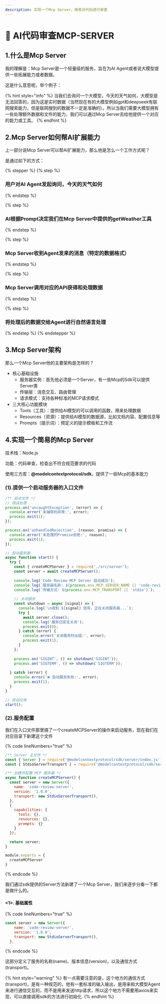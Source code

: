 ```yaml
---
description: 实现一个Mcp Server，用来对代码进行审查
---
```


# 🦉 AI代码审查MCP-SERVER

## 1.什么是Mcp Server

我的理解是：Mcp Server是一个轻量级的服务，旨在为AI Agent或者说大模型提供一些拓展能力或者数据。

这是什么意思呢，举个例子：

{% hint style="info" %}
当我们去询问一个大模型，今天的天气如何，大模型是无法回答的，因为这是实时数据（当然现在有的大模型例如gpt和deepseek有联网搜索能力，但是联网搜到的数据不一定是准确的）。所以当我们需要大模型拥有一些处理额外数据和文件的能力，我们可以通过Mcp Server去给他提供一个对应的能力或工具。
{% endhint %}



## 2.Mcp Server如何帮AI扩展能力

上一部分说Mcp Server可以帮AI扩展能力，那么他是怎么一个工作方式呢？

是通过如下的方式：

{% stepper %}
{% step %}
### 用户对AI Agent发起询问，今天的天气如何
{% endstep %}

{% step %}
### AI根据Prompt决定我们在Mcp Server中提供的getWeather工具
{% endstep %}

{% step %}
### Mcp Server收到Agent发来的消息（特定的数据格式）
{% endstep %}

{% step %}
### Mcp Server调用对应的API获得和处理数据
{% endstep %}

{% step %}
### 将处理后的数据交给Agent进行自然语言处理
{% endstep %}
{% endstepper %}

## 3.Mcp Server架构

那么一个Mcp Server他的主要架构是怎样的？

* 核心基础设施
  * 服务器实例：首先他必须是一个Server，有一些Mcp的Sdk可以提供Server类
  * 传输层：消息交互、路由管理
  * 请求模式：支持各种标准的MCP请求模式
* 三大核心功能模块
  * Tools（工具）：提供给AI模型的可以调用的函数，用来处理数据
  * Resources（资源）：提供给AI模型的数据源，比如文档内容、配置信息等
  * Prompts（提示词）：预定义的提示模板和工作流



## 4.实现一个简易的Mcp Server

技术栈：Node.js

功能：代码审查，检查出不符合规范要求的代码

使用三方库：**@modelcontextprotocol/sdk**，提供了一些Mcp的基本能力

### (1).提供一个启动服务器的入口文件

```javascript
/** 启动文件 */
// 错误处理
process.on('uncaughtException', (error) => {
  console.error('未捕获的异常:', error);
  process.exit(1);
});

process.on('unhandledRejection', (reason, promise) => {
  console.error('未处理的Promise拒绝:', reason);
  process.exit(1);
});

// 启动服务器
async function start() {
  try {
    const { createMCPServer } = require('./src/server');
    const server = await createMCPServer();
    
    console.log('Code Review MCP Server 启动成功');
    console.log(`服务器名称: ${process.env.MCP_SERVER_NAME || 'code-review-server'}`);
    console.log(`传输方式: ${process.env.MCP_TRANSPORT || 'stdio'}`);
    
    // 关闭服务
    const shutdown = async (signal) => {
      console.log(`\n收到 ${signal} 信号，正在关闭服务器...`);
      try {
        await server.close();
        console.log('服务已安全关闭');
        process.exit(0);
      } catch (error) {
        console.error('关闭服务时出错:', error);
        process.exit(1);
      }
    };
    
    process.on('SIGINT', () => shutdown('SIGINT'));
    process.on('SIGTERM', () => shutdown('SIGTERM'));
    
  } catch (error) {
    console.error('❌ 启动服务失败:', error);
    process.exit(1);
  }
}

// 启动应用
start();
```

### (2).服务配置

我们在入口文件那里搞了一个createMCPServer的操作来启动服务，现在我们在对应目录下新建这个文件

{% code lineNumbers="true" %}
```javascript
/** Server 主文件 */
const { Server } = require('@modelcontextprotocol/sdk/server/index.js');
const { StdioServerTransport } = require('@modelcontextprotocol/sdk/server/stdio.js');

/** 创建并配置 MCP 服务器 */
async function createMCPServer() {
  const server = new Server({
    name: 'code-review-server',
    version: '1.0.0',
    transport: new StdioServerTransport(),
  }, 
  {
    capabilities: {
      tools: {},
      resources: {},
      prompts: {}
    }
  });

  return server;
}

module.exports = {
  createMCPServer
}
```
{% endcode %}

我们通过sdk提供的Server方法新建了一个Mcp Server，我们来逐步分看一下都是做什么的。

#### <1>. 基础属性

{% code lineNumbers="true" %}
```javascript
const server = new Server({
    name: 'code-review-server',
    version: '1.0.0',
    transport: new StdioServerTransport(),
  }, 
```
{% endcode %}

这部分定义了服务的名称(name)、版本信息(version)，以及通信方式(transport)。

{% hint style="warning" %}
有一点需要注意的是，这个地方的通信方式(transport)，是有一种规范的，他有一套标准的输入输出，是用来和大模型Agent来进行通信交互的，而不是用来发送http请求，所以这个地方不需要用axios来实现，可以直接调用sdk的方法进行初始化.
{% endhint %}

